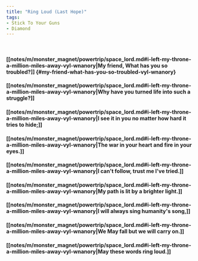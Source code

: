 ```yaml
---
title: "Ring Loud (Last Hope)"
tags:
- Stick To Your Guns
- Diamond
---
```

&nbsp;
#### [[notes/m/monster_magnet/powertrip/space_lord.md#i-left-my-throne-a-million-miles-away-vyl-wnanory|My friend, What has you so troubled?]] {#my-friend-what-has-you-so-troubled-vyl-wnanory}
#### [[notes/m/monster_magnet/powertrip/space_lord.md#i-left-my-throne-a-million-miles-away-vyl-wnanory|Why have you turned life into such a struggle?]]
#### [[notes/m/monster_magnet/powertrip/space_lord.md#i-left-my-throne-a-million-miles-away-vyl-wnanory|I see it in you no matter how hard it tries to hide;]]
#### [[notes/m/monster_magnet/powertrip/space_lord.md#i-left-my-throne-a-million-miles-away-vyl-wnanory|The war in your heart and fire in your eyes.]]
#### [[notes/m/monster_magnet/powertrip/space_lord.md#i-left-my-throne-a-million-miles-away-vyl-wnanory|I can't follow, trust me I've tried.]]
#### [[notes/m/monster_magnet/powertrip/space_lord.md#i-left-my-throne-a-million-miles-away-vyl-wnanory|My path is lit by a brighter light.]]
#### [[notes/m/monster_magnet/powertrip/space_lord.md#i-left-my-throne-a-million-miles-away-vyl-wnanory|I will always sing humanity's song,]]
#### [[notes/m/monster_magnet/powertrip/space_lord.md#i-left-my-throne-a-million-miles-away-vyl-wnanory|We May fall but we will carry on.]]
#### [[notes/m/monster_magnet/powertrip/space_lord.md#i-left-my-throne-a-million-miles-away-vyl-wnanory|May these words ring loud.]]
